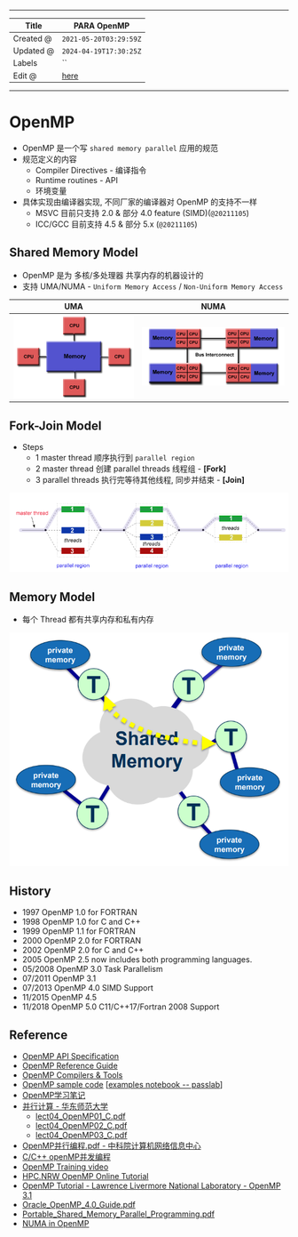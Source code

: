 -----

| Title     | PARA OpenMP                                       |
| --------- | ------------------------------------------------- |
| Created @ | `2021-05-20T03:29:59Z`                            |
| Updated @ | `2024-04-19T17:30:25Z`                            |
| Labels    | \`\`                                              |
| Edit @    | [here](https://github.com/junxnone/opt/issues/32) |

-----

# OpenMP

  - OpenMP 是一个写 `shared memory parallel` 应用的规范
  - 规范定义的内容
      - Compiler Directives - 编译指令
      - Runtime routines - API
      - 环境变量
  - 具体实现由编译器实现, 不同厂家的编译器对 OpenMP 的支持不一样
      - MSVC 目前只支持 2.0 & 部分 4.0 feature (SIMD)(`@20211105`)
      - ICC/GCC 目前支持 4.5 & 部分 5.x (`@20211105`)

## Shared Memory Model

  - OpenMP 是为 多核/多处理器 共享内存的机器设计的
  - 支持 UMA/NUMA - `Uniform Memory Access` / `Non-Uniform Memory Access`

| UMA                                                          | NUMA                                                         |
| ------------------------------------------------------------ | ------------------------------------------------------------ |
| ![image](media/419b97c568258067d90f02dd211666b8e99f1db2.png) | ![image](media/9cd8f832f2b6896b6d7b4f5124efcdc893fcae2c.png) |

## Fork-Join Model

  - Steps
      - 1 master thread 顺序执行到 `parallel region`
      - 2 master thread 创建 parallel threads 线程组 - **\[Fork\]**
      - 3 parallel threads 执行完等待其他线程, 同步并结束 - **\[Join\]**

![image](media/c206e2d7ebb7b2058015890addedb25948a57625.png)

## Memory Model

  - 每个 Thread 都有共享内存和私有内存

![image](media/5c1444665ab1b43feb989dafbd46aa55568e23b5.png)

## History

  - 1997 OpenMP 1.0 for FORTRAN
  - 1998 OpenMP 1.0 for C and C++
  - 1999 OpenMP 1.1 for FORTRAN
  - 2000 OpenMP 2.0 for FORTRAN
  - 2002 OpenMP 2.0 for C and C++
  - 2005 OpenMP 2.5 now includes both programming languages.
  - 05/2008 OpenMP 3.0 Task Parallelism
  - 07/2011 OpenMP 3.1
  - 07/2013 OpenMP 4.0 SIMD Support
  - 11/2015 OpenMP 4.5
  - 11/2018 OpenMP 5.0 C11/C++17/Fortran 2008 Support

## Reference

  - [OpenMP API Specification](https://www.openmp.org/specifications/)
  - [OpenMP Reference
    Guide](https://www.openmp.org/resources/refguides/)
  - [OpenMP Compilers &
    Tools](https://www.openmp.org/resources/openmp-compilers-tools/)
  - [OpenMP sample
    code](https://github.com/OpenMP/Examples/tree/main/sources)
    \[[examples notebook --
    passlab](https://passlab.github.io/Examples/intro.html)\]
  - [OpenMP学习笔记](https://blog.csdn.net/qq_40379678/article/details/107788716)
  - [并行计算 - 华东师范大学 ](http://math.ecnu.edu.cn/~jypan/Teaching/ParaComp/)
      - [lect04\_OpenMP01\_C.pdf](https://github.com/junxnone/tech-io/files/6613360/lect04_OpenMP01_C.pdf)
      - [lect04\_OpenMP02\_C.pdf](https://github.com/junxnone/tech-io/files/6613361/lect04_OpenMP02_C.pdf)
      - [lect04\_OpenMP03\_C.pdf](https://github.com/junxnone/tech-io/files/6613363/lect04_OpenMP03_C.pdf)
  - [OpenMP并行编程.pdf -
    中科院计算机网络信息中心](https://github.com/junxnone/tech-io/files/6986206/OpenMP.pdf)
  - [C/C++
    openMP并发编程](https://blog.csdn.net/qq_30024069/article/details/93355022)
  - [OpenMP Training
    video](https://www.youtube.com/watch?v=nE-xN4Bf8XI&list=PLLX-Q6B8xqZ8n8bwjGdzBJ25X2utwnoEG)
  - [HPC.NRW OpenMP Online
    Tutorial](https://hpc-wiki.info/hpc/OpenMP_in_Small_Bites)
  - [OpenMP Tutorial - Lawrence Livermore National Laboratory -
    OpenMP 3.1](https://hpc.llnl.gov/tuts/openMP/)
  - [Oracle\_OpenMP\_4.0\_Guide.pdf](https://github.com/junxnone/linuxwiki/files/7490883/Oracle_OpenMP_4.0_Guide.pdf)
  - [Portable\_Shared\_Memory\_Parallel\_Programming.pdf](https://github.com/junxnone/linuxwiki/files/7491145/Portable_Shared_Memory_Parallel_Programming.pdf)
  - [NUMA in
    OpenMP](https://www.openmp.org/wp-content/uploads/OpenMPBoothTalks-SC21-Ruud-NUMA.part_.1.pdf)
